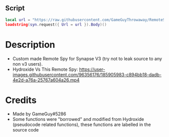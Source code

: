 ## Script
```lua
local url = "https://raw.githubusercontent.com/GameGuyThrowaway/RemoteSpy/main/script.lua"
loadstring(syn.request({ Url = url }).Body)()
```

# Description
* Custom made Remote Spy for Synapse V3 (try not to leak source to any non v3 users).
* Hydroxide Vs This Remote Spy: 
https://user-images.githubusercontent.com/96356176/185905983-c894bb18-dadb-4e2d-a76a-25767a604a26.mp4

# Credits
* Made by GameGuy#5286
* Some functions were "borrowed" and modified from Hydroxide (pseudocode related functions), these functions are labelled in the source code
